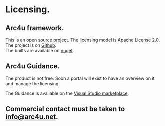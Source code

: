 # Licensing.

## Arc4u framework.

This is an open source project. The licensing model is Apache License 2.0.  
The project is on [Github](https://github.com/GFlisch/Arc4u).  
The builts are available on [nuget](https://www.nuget.org/packages?q=Arc4u.Standard).  

## Arc4u Guidance.

The product is not free.
Soon a portal will exist to have an overview on it and manage the licensing.

The Guidance is available on the [Visual Studio marketplace](https://marketplace.visualstudio.com/items?itemName=Arc4u.Guidance2022-2).

## Commercial contact must be taken to info@arc4u.net.
